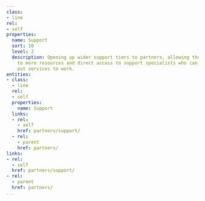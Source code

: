 ```yaml
---
class:
- line
rel:
- self
properties:
  name: Support
  sort: 10
  level: 2
  description: Opening up wider support tiers to partners, allowing them to get access
    to more resources and direct access to support specialists who can help with better
    put services to work.
entities:
- class:
  - line
  rel:
  - self
  properties:
    name: Support
  links:
  - rel:
    - self
    href: partners/support/
  - rel:
    - parent
    href: partners/
links:
- rel:
  - self
  href: partners/support/
- rel:
  - parent
  href: partners/
...
```

